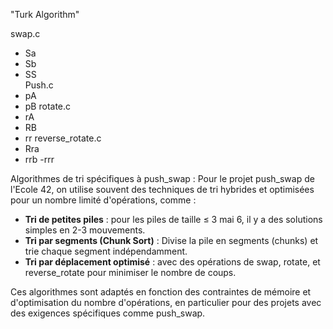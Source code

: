 
"Turk Algorithm"

swap.c
- Sa
- Sb 
- SS  
Push.c
- pA
- pB 
rotate.c
 - rA
 - RB 
 - rr
reverse_rotate.c
 - Rra
 - rrb
 -rrr

Algorithmes de tri spécifiques à push_swap : Pour le projet push_swap de l'Ecole 42, on utilise souvent des techniques de tri hybrides et optimisées pour un nombre limité d'opérations, comme :
- **Tri de petites piles** : pour les piles de taille ≤ 3 mai 6, il y a des solutions simples en 2-3 mouvements.
- **Tri par segments (Chunk Sort)** : Divise la pile en segments (chunks) et trie chaque segment indépendamment.
- **Tri par déplacement optimisé** : avec des opérations de swap, rotate, et reverse_rotate pour minimiser le nombre de coups.

Ces algorithmes sont adaptés en fonction des contraintes de mémoire et d'optimisation du nombre d'opérations, en particulier pour des projets avec des exigences spécifiques comme push_swap.

